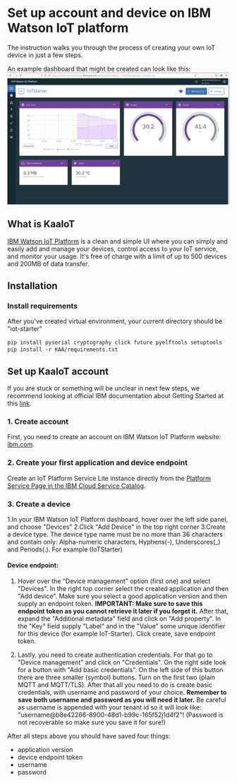 # Set up account and device on IBM Watson IoT platform
The instruction walks you through the process of creating your own IoT device in just a few steps.

An example dashboard that might be created can look like this:
![Example dashboard](IBM_dashboard.png "IBM Watson IoT Platform dashboard")

## What is KaaIoT
[IBM Watson IoT Platform](https://internetofthings.ibmcloud.com/) is a clean and simple UI where you can simply and easily add and manage your devices, control access to your IoT service, and monitor your usage. It's free of charge with a limit of up to 500 devices and 200MB of data transfer.

## Installation

### Install requirements

After you've created virtual environment, your current directory should be "iot-starter"

``` 
pip install pyserial cryptography click future pyelftools setuptools
pip install -r KAA/requirements.txt
```

## Set up KaaIoT account

If you are stuck or something will be unclear in next few steps, we recommend looking at official IBM documentation about Getting Started at this [link](https://cloud.ibm.com/docs/IoT/devices/mqtt.html#).

### 1. Create account

First, you need to create an account on IBM Watson IoT Platform website: [ibm.com](https://internetofthings.ibmcloud.com/).


### 2. Create your first application and device endpoint

Create an IoT Platform Service Lite instance directly from the [Platform Service Page in the IBM Cloud Service Catalog](https://cloud.ibm.com/catalog/services/internet-of-things-platform).  

### 3. Create a device

1.In your IBM Watson IoT Platform dashboard, hover over the left side panel, and choose "Devices"
2.Click "Add Device" in the top right corner
3.Create a device type. The device type name must be no more than 36 characters and contain only: Alpha-numeric characters, Hyphens(-), Underscores(_) and Periods(.). For example (IoTStarter)

#### **Device endpoint:**

 1. Hover over the "Device management" option (first one) and select "Devices". In the right top corner select the created application and then "Add device". Make sure you select a good application version and then supply an endpoint token. **IMPORTANT: Make sure to save this endpoint token as you cannot retrieve it later if you forget it.** After that, expand the "Additional metadata" field and click on "Add property". In the "Key" field supply "Label" and in the "Value" some unique identifier for this device (for example IoT-Starter). Click create, save endpoint token.

 2. Lastly, you need to create authentication credentials. For that go to "Device management" and click on "Credentials". On the right side look for a button with "Add basic credentials". On the left side of this button there are three smaller (symbol) buttons. Turn on the first two (plain MQTT and MQTT/TLS). After that all you need to do is create basic credentials, with username and password of your choice. **Remember to save both username and password as you will need it later.** Be careful as username is appended with your tenant id so it will look like: "username@b8e42266-8900-48d1-b99c-165f52j1d4f2"! (Password is not recoverable so make sure you save it for sure!)


After all steps above you should have saved four things:
 - application version
 - device endpoint token
 - username
 - password
